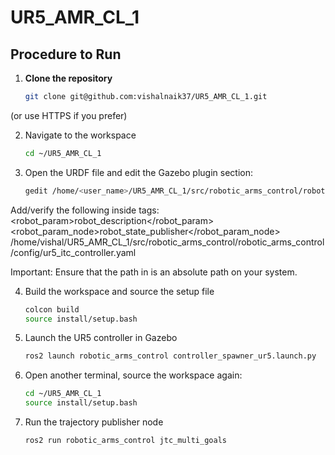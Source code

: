 # UR5_AMR_CL_1

## Procedure to Run

1. **Clone the repository**
   ```bash
   git clone git@github.com:vishalnaik37/UR5_AMR_CL_1.git

(or use HTTPS if you prefer)

2. Navigate to the workspace
   ```bash
   cd ~/UR5_AMR_CL_1

3. Open the URDF file and edit the Gazebo plugin section:
   ```bash
   gedit /home/<user_name>/UR5_AMR_CL_1/src/robotic_arms_control/robotic_arms_control/urdf/ur5.urdf
   
Add/verify the following inside <gazebo> tags:
      <gazebo>   
        <plugin name="gazebo_ros2_control" filename="libgazebo_ros2_control.so">
          <robot_param>robot_description</robot_param>
          <robot_param_node>robot_state_publisher</robot_param_node>
          <parameters>
            /home/vishal/UR5_AMR_CL_1/src/robotic_arms_control/robotic_arms_control/config/ur5_itc_controller.yaml
          </parameters>
        </plugin>
      </gazebo>

Important: Ensure that the path in <parameters> is an absolute path on your system.


4. Build the workspace and source the setup file
   ```bash
   colcon build
   source install/setup.bash

5. Launch the UR5 controller in Gazebo
    ```bash
   ros2 launch robotic_arms_control controller_spawner_ur5.launch.py

6. Open another terminal, source the workspace again:
    ```bash
   cd ~/UR5_AMR_CL_1
   source install/setup.bash

7. Run the trajectory publisher node
    ```bash
   ros2 run robotic_arms_control jtc_multi_goals
